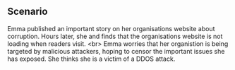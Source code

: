 
## Scenario

Emma published an important story on her organisations website about corruption. Hours later, she and finds that the organisations website is not loading when readers visit.
&lt;br&gt;
Emma worries that her organistion is being targeted by malicious attackers, hoping to censor the important issues she has exposed. She thinks she is a victim of a DDOS attack.